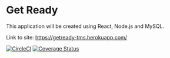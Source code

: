# Get Ready
This
application will be created using React, Node.js and MySQL.

Link to site:
https://getready-tms.herokuapp.com/

[![CircleCI](https://dl.circleci.com/status-badge/img/gh/The-Exception-Handlers/GetReady/tree/robert-unit-tests.svg?style=svg)](https://dl.circleci.com/status-badge/redirect/gh/The-Exception-Handlers/GetReady/tree/robert-unit-tests)
[![Coverage Status](https://coveralls.io/repos/github/The-Exception-Handlers/GetReady/badge.svg?branch=robert-unit-tests)](https://coveralls.io/github/The-Exception-Handlers/GetReady?branch=robert-unit-tests)
